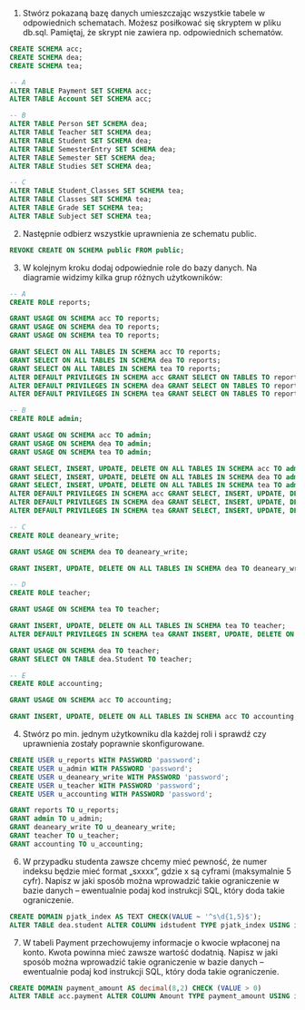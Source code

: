 1. Stwórz pokazaną bazę danych umieszczając wszystkie tabele w odpowiednich schematach. Możesz posiłkować się skryptem w pliku db.sql. Pamiętaj, że skrypt nie zawiera np. odpowiednich schematów.

```sql
CREATE SCHEMA acc;
CREATE SCHEMA dea;
CREATE SCHEMA tea;

-- A
ALTER TABLE Payment SET SCHEMA acc;
ALTER TABLE Account SET SCHEMA acc;

-- B
ALTER TABLE Person SET SCHEMA dea;
ALTER TABLE Teacher SET SCHEMA dea;
ALTER TABLE Student SET SCHEMA dea;
ALTER TABLE SemesterEntry SET SCHEMA dea;
ALTER TABLE Semester SET SCHEMA dea;
ALTER TABLE Studies SET SCHEMA dea;

-- C
ALTER TABLE Student_Classes SET SCHEMA tea;
ALTER TABLE Classes SET SCHEMA tea;
ALTER TABLE Grade SET SCHEMA tea;
ALTER TABLE Subject SET SCHEMA tea;
```

2. Następnie odbierz wszystkie uprawnienia ze schematu public.
```sql
REVOKE CREATE ON SCHEMA public FROM public;
```

3. W kolejnym kroku dodaj odpowiednie role do bazy danych. Na diagramie widzimy kilka grup różnych użytkowników:
```sql
-- A
CREATE ROLE reports;

GRANT USAGE ON SCHEMA acc TO reports;
GRANT USAGE ON SCHEMA dea TO reports;
GRANT USAGE ON SCHEMA tea TO reports;

GRANT SELECT ON ALL TABLES IN SCHEMA acc TO reports;
GRANT SELECT ON ALL TABLES IN SCHEMA dea TO reports;
GRANT SELECT ON ALL TABLES IN SCHEMA tea TO reports;
ALTER DEFAULT PRIVILEGES IN SCHEMA acc GRANT SELECT ON TABLES TO reports;
ALTER DEFAULT PRIVILEGES IN SCHEMA dea GRANT SELECT ON TABLES TO reports;
ALTER DEFAULT PRIVILEGES IN SCHEMA tea GRANT SELECT ON TABLES TO reports;

-- B
CREATE ROLE admin;

GRANT USAGE ON SCHEMA acc TO admin;
GRANT USAGE ON SCHEMA dea TO admin;
GRANT USAGE ON SCHEMA tea TO admin;

GRANT SELECT, INSERT, UPDATE, DELETE ON ALL TABLES IN SCHEMA acc TO admin;
GRANT SELECT, INSERT, UPDATE, DELETE ON ALL TABLES IN SCHEMA dea TO admin;
GRANT SELECT, INSERT, UPDATE, DELETE ON ALL TABLES IN SCHEMA tea TO admin;
ALTER DEFAULT PRIVILEGES IN SCHEMA acc GRANT SELECT, INSERT, UPDATE, DELETE ON TABLES TO admin;
ALTER DEFAULT PRIVILEGES IN SCHEMA dea GRANT SELECT, INSERT, UPDATE, DELETE ON TABLES TO admin;
ALTER DEFAULT PRIVILEGES IN SCHEMA tea GRANT SELECT, INSERT, UPDATE, DELETE ON TABLES TO admin;

-- C
CREATE ROLE deaneary_write;

GRANT USAGE ON SCHEMA dea TO deaneary_write;

GRANT INSERT, UPDATE, DELETE ON ALL TABLES IN SCHEMA dea TO deaneary_write;

-- D
CREATE ROLE teacher;

GRANT USAGE ON SCHEMA tea TO teacher;

GRANT INSERT, UPDATE, DELETE ON ALL TABLES IN SCHEMA tea TO teacher;
ALTER DEFAULT PRIVILEGES IN SCHEMA tea GRANT INSERT, UPDATE, DELETE ON TABLES TO teacher;

GRANT USAGE ON SCHEMA dea TO teacher;
GRANT SELECT ON TABLE dea.Student TO teacher;

-- E
CREATE ROLE accounting;

GRANT USAGE ON SCHEMA acc TO accounting;

GRANT INSERT, UPDATE, DELETE ON ALL TABLES IN SCHEMA acc TO accounting;
```

4. Stwórz po min. jednym użytkowniku dla każdej roli i sprawdź czy uprawnienia zostały poprawnie skonfigurowane.
```sql
CREATE USER u_reports WITH PASSWORD 'password';
CREATE USER u_admin WITH PASSWORD 'password';
CREATE USER u_deaneary_write WITH PASSWORD 'password';
CREATE USER u_teacher WITH PASSWORD 'password';
CREATE USER u_accounting WITH PASSWORD 'password';

GRANT reports TO u_reports;
GRANT admin TO u_admin;
GRANT deaneary_write TO u_deaneary_write;
GRANT teacher TO u_teacher;
GRANT accounting TO u_accounting;
```

6. W przypadku studenta zawsze chcemy mieć pewność, że numer indeksu będzie mieć format „sxxxx”, gdzie x są cyframi (maksymalnie 5 cyfr). Napisz w jaki sposób można wprowadzić takie ograniczenie w bazie danych – ewentualnie podaj kod instrukcji SQL, który doda takie ograniczenie.
```sql
CREATE DOMAIN pjatk_index AS TEXT CHECK(VALUE ~ '^s\d{1,5}$');
ALTER TABLE dea.student ALTER COLUMN idstudent TYPE pjatk_index USING idstudent::pjatk_index;
```

7. W tabeli Payment przechowujemy informacje o kwocie wpłaconej na konto. Kwota powinna mieć zawsze wartość dodatnią. Napisz w jaki sposób można wprowadzić takie ograniczenie w bazie danych – ewentualnie podaj kod instrukcji SQL, który doda takie ograniczenie.
```sql
CREATE DOMAIN payment_amount AS decimal(8,2) CHECK (VALUE > 0)
ALTER TABLE acc.payment ALTER COLUMN Amount TYPE payment_amount USING idstudent::payment_amount;
```
